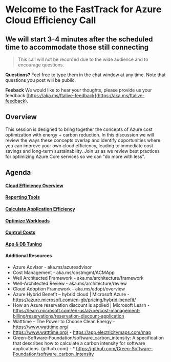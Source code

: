 # Welcome to the FastTrack for Azure Cloud Efficiency Call
## We will start 3-4 minutes after the scheduled time to accommodate those still connecting

> This call will not be recorded due to the wide audience and to encourage questions.

**Questions?** Feel free to type them in the chat window at any time. Note that questions you post will be public. 

**Feeback** We would like to hear your thoughts, please provide us your feedback [https://aka.ms/ftalive-feedback](https://aka.ms/ftalive-feedback).

## Overview

This session is designed to bring together the concepts of Azure cost optimization with energy + carbon reduction. In this discussion we will review the ways these concepts overlap and identify opportunities where you can improve your own cloud efficiency, leading to immediate cost savings and long-term sustainability. Join us as we review best practices for optimizing Azure Core services so we can "do more with less".

## Agenda
#### [Cloud Efficiency Overview](overview.md)
#### [Reporting Tools](tooling.md)
#### [Calculate Application Efficiency](calculate.md)
#### [Optimize Workloads](optimize.md)
#### [Control Costs](control.md)
#### [App & DB Tuning](tuning.md)



#### Additional Resources
* Azure Advisor - aka.ms/azureadvisor
* Cost Management - aka.ms/costmgmt/ACMApp
* Well Architected Framework - aka.ms/architecture/framework
* Well-Architected Review - aka.ms/architecture/review
* Cloud Adoption Framework - aka.ms/adopt/overview
* Azure Hybrid Benefit – hybrid cloud | Microsoft Azure - https://azure.microsoft.com/en-gb/pricing/hybrid-benefit/
* How an Azure reservation discount is applied | Microsoft Learn - https://learn.microsoft.com/en-us/azure/cost-management-billing/reservations/reservation-discount-application
* Watttime – The Power to Choose Clean Energy - https://www.watttime.org/
* https://www.watttime.org/ - https://app.electricitymaps.com/map
* Green-Software-Foundation/software_carbon_intensity: A specification that describes how to calculate a carbon intensity for software applications. (github.com) - * https://github.com/Green-Software-Foundation/software_carbon_intensity
